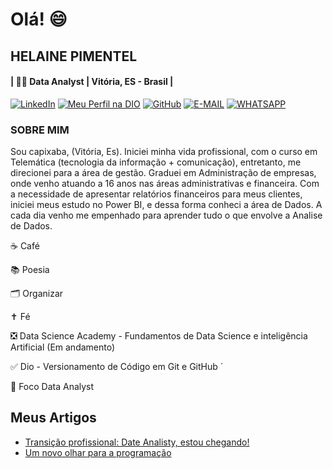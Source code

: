 
# Olá! 😄
## HELAINE PIMENTEL



#### | 👩‍💻 Data Analyst | Vitória, ES - Brasil |


[![LinkedIn](https://img.shields.io/badge/MEU%20-LINKEDIN-FFFF00)](https://www.linkedin.com/in/helaine-de-souza-pimentel-63851460)
[![Meu Perfil na DIO](https://img.shields.io/badge/MEU-PERFIL%20NA%20DIO-FFFF00)](https://www.linkedin.com/in/helaine-de-souza-pimentel-63851460)
[![GitHub](https://img.shields.io/badge/MEU-PERFIL%20GITHUB-FFFF00)](https://github.com/helaypimentel)
[![E-MAIL](https://img.shields.io/badge/FALE%20COMIGO-POR%20EMAIL-FFFF00)](mailto:pimentelhelaine@gmail.com)
[![WHATSAPP](https://img.shields.io/badge/FALE%20COMIGO%20POR-WHATSAPP-FFFF00)](https://wa.me/5527995089338?text=Ol%C3%A1!%20Acabei%20de%20ver%20o%20seu%20perfil%20no%20GitHub!)












### SOBRE MIM


Sou capixaba, (Vitória, Es). Iniciei minha vida profissional, com o curso em Telemática (tecnologia da informação + comunicação), entretanto, me direcionei para a área de gestão. Graduei em Administração de empresas, onde venho atuando a 16 anos nas áreas administrativas e financeira. Com a necessidade de apresentar relatórios financeiros para meus clientes, iniciei meus estudo no Power BI, e dessa forma conheci a área de Dados. A cada dia venho me empenhado para aprender tudo o que envolve a Analise de Dados.


☕ Café

📚 Poesia 

🗂 Organizar

✝ Fé


❎ Data Science Academy - Fundamentos de Data Science e inteligência Artificial (Em andamento) 

✅ Dio - Versionamento de Código em Git e GitHub ´


🎯 Foco Data Analyst




## Meus Artigos

 - [Transição profissional: Date Analisty, estou chegando!]()
 - [Um novo olhar para a programação]()
